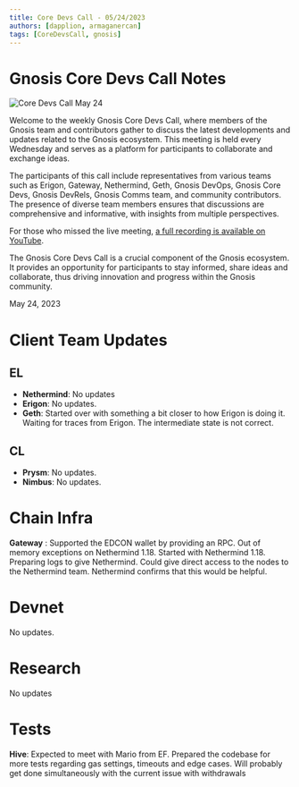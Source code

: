 ```yaml
---
title: Core Devs Call - 05/24/2023
authors: [dapplion, armaganercan]
tags: [CoreDevsCall, gnosis]
---
```


# Gnosis Core Devs Call Notes

![Core Devs Call May 24](https://github.com/gnosischain/documentation-1/assets/75987728/ba039953-d6db-4858-8668-9aed48169e97)

Welcome to the weekly Gnosis Core Devs Call, where members of the Gnosis team and contributors gather to discuss the latest developments and updates related to the Gnosis ecosystem. This meeting is held every Wednesday and serves as a platform for participants to collaborate and exchange ideas.

The participants of this call include representatives from various teams such as Erigon, Gateway, Nethermind, Geth, Gnosis DevOps, Gnosis Core Devs, Gnosis DevRels, Gnosis Comms team, and community contributors. The presence of diverse team members ensures that discussions are comprehensive and informative, with insights from multiple perspectives.

For those who missed the live meeting, [a full recording is available on YouTube](https://youtu.be/rpOGNxP17Xc). 

The Gnosis Core Devs Call is a crucial component of the Gnosis ecosystem. It provides an opportunity for participants to stay informed, share ideas and collaborate, thus driving innovation and progress within the Gnosis community.

May 24, 2023

# Client Team Updates
## EL

* **Nethermind**: No updates
* **Erigon**: No updates.
* **Geth**: Started over with something a bit closer to how Erigon is doing it. Waiting for traces from Erigon. The intermediate state is not correct.


## CL

* **Prysm**: No updates.
* **Nimbus**: No updates.

# Chain Infra
**Gateway** : Supported the EDCON wallet by providing an RPC. Out of memory exceptions on Nethermind 1.18. Started with Nethermind 1.18. Preparing logs to give Nethermind. Could give direct access to the nodes to the Nethermind team. Nethermind confirms that this would be helpful. 

# Devnet

No updates.

# Research

No updates

# Tests
**Hive**: Expected to meet with Mario from EF. Prepared the codebase for more tests regarding gas settings, timeouts and edge cases. Will probably get done simultaneously with the current issue with withdrawals











